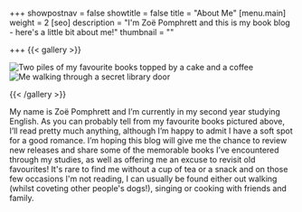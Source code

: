 +++
showpostnav = false
showtitle = false
title = "About Me"
[menu.main]
weight = 2
[seo]
description = "I'm Zoë Pomphrett and this is my book blog - here's a little bit about me!"
thumbnail = ""

+++
{{< gallery >}}

![Two piles of my favourite books topped by a cake and a coffee](/uploads/about-1.png)![Me walking through a secret library door](/uploads/about-2.png)

{{< /gallery >}}

My name is Zoë Pomphrett and I’m currently in my second year studying English. As you can probably tell from my favourite books pictured above, I’ll read pretty much anything, although I’m happy to admit I have a soft spot for a good romance. I’m hoping this blog will give me the chance to review new releases and share some of the memorable books I’ve encountered through my studies, as well as offering me an excuse to revisit old favourites! It's rare to find me without a cup of tea or a snack and on those few occasions I'm not reading, I can usually be found either out walking (whilst coveting other people's dogs!), singing or cooking with friends and family.